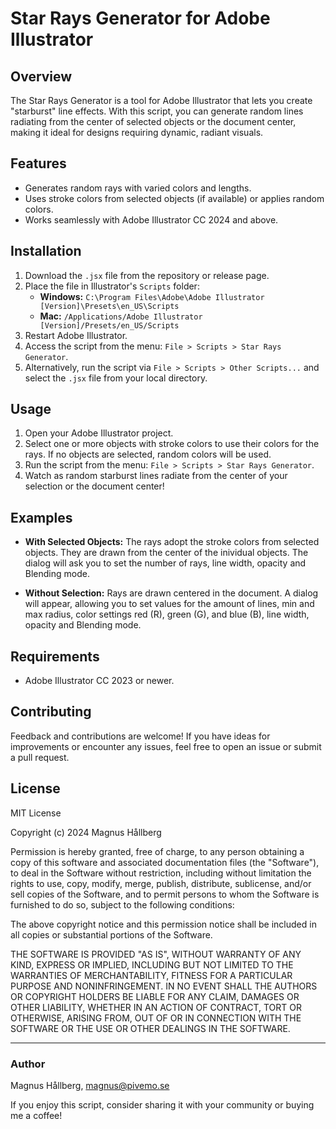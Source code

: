 # Star Rays Generator for Adobe Illustrator

## Overview
The Star Rays Generator is a tool for Adobe Illustrator that lets you create "starburst" line effects. With this script, you can generate random lines radiating from the center of selected objects or the document center, making it ideal for designs requiring dynamic, radiant visuals.

## Features
- Generates random rays with varied colors and lengths.
- Uses stroke colors from selected objects (if available) or applies random colors.
- Works seamlessly with Adobe Illustrator CC 2024 and above.

## Installation
1. Download the `.jsx` file from the repository or release page.
2. Place the file in Illustrator's `Scripts` folder:
   - **Windows:** `C:\Program Files\Adobe\Adobe Illustrator [Version]\Presets\en_US\Scripts`
   - **Mac:** `/Applications/Adobe Illustrator [Version]/Presets/en_US/Scripts`
3. Restart Adobe Illustrator.
4. Access the script from the menu: `File > Scripts > Star Rays Generator`.
5. Alternatively, run the script via `File > Scripts > Other Scripts...` and select the `.jsx` file from your local directory.

## Usage
1. Open your Adobe Illustrator project.
2. Select one or more objects with stroke colors to use their colors for the rays. If no objects are selected, random colors will be used.
3. Run the script from the menu: `File > Scripts > Star Rays Generator`.
4. Watch as random starburst lines radiate from the center of your selection or the document center!

## Examples
- **With Selected Objects:**
  The rays adopt the stroke colors from selected objects. They are drawn from the center of the inividual objects. The dialog will ask you to set the number of rays, line width, opacity and Blending mode.

- **Without Selection:**
  Rays are drawn centered in the document. A dialog will appear, allowing you to set values for the amount of lines, min and max radius, color settings red (R), green (G), and blue (B), line width, opacity and Blending mode.

## Requirements
- Adobe Illustrator CC 2023 or newer.

## Contributing
Feedback and contributions are welcome! If you have ideas for improvements or encounter any issues, feel free to open an issue or submit a pull request.

## License
MIT License

Copyright (c) 2024 Magnus Hållberg

Permission is hereby granted, free of charge, to any person obtaining a copy of this software and associated documentation files (the "Software"), to deal in the Software without restriction, including without limitation the rights to use, copy, modify, merge, publish, distribute, sublicense, and/or sell copies of the Software, and to permit persons to whom the Software is furnished to do so, subject to the following conditions:

The above copyright notice and this permission notice shall be included in all copies or substantial portions of the Software.

THE SOFTWARE IS PROVIDED "AS IS", WITHOUT WARRANTY OF ANY KIND, EXPRESS OR IMPLIED, INCLUDING BUT NOT LIMITED TO THE WARRANTIES OF MERCHANTABILITY, FITNESS FOR A PARTICULAR PURPOSE AND NONINFRINGEMENT. IN NO EVENT SHALL THE AUTHORS OR COPYRIGHT HOLDERS BE LIABLE FOR ANY CLAIM, DAMAGES OR OTHER LIABILITY, WHETHER IN AN ACTION OF CONTRACT, TORT OR OTHERWISE, ARISING FROM, OUT OF OR IN CONNECTION WITH THE SOFTWARE OR THE USE OR OTHER DEALINGS IN THE SOFTWARE.

---

### Author
Magnus Hållberg, magnus@pivemo.se

If you enjoy this script, consider sharing it with your community or buying me a coffee!
